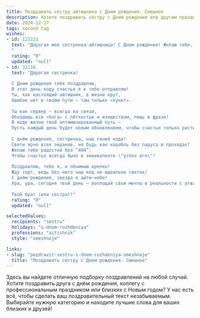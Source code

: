 ```yaml
---
title: Поздравить сестру айтишника c Днем рождения. Смешное
description: Хотите поздравить сестру c Днем рождения или другим праздником? Наш ИИ создаст незабываемое поздравление, а вы обязательно выделитесь среди других.  
date: 2024-12-27
tags: second tag
wishes:
- id: 123223
  text: "Дорогая моя сестренка-айтишница! С Днем рождения! Желаю тебе, чтобы твой код всегда компилировался с первого раза, баги встречались только в чужих проектах, а дедлайны всегда были как минимум на неделю позже. Пусть твой жизненный путь будет  ровнее, чем отлаженный алгоритм, а зарплата — стабильнее, чем биткоин на пике своего роста!  И помни:  главное — не сидеть за компом сутками напролет, а  наслаждаться праздником и тортиком! Счастья тебе!
  "
  rating: "0"
  updated: "null"
- id: 31116
  text: "Дорогая сестричка!
  
  С Днем рождения тебя поздравляю,
  В этот день коду счастья я к тебе отправляю!
  Ты, как настоящий айтишник, в жизни крут,
  Ошибок нет в твоём пути — там только «пункт».
  
  Ты как сервер — всегда на связи,
  Обходишь все «бага» с лёгкостью и изяществом, лишь в фразе!
  В коде жизни твой оптимизированный путь —
  Пусть каждый день будет новым обновлением, чтобы счастье только расти и пульсировать!
  
  С днём рождения, сестричка, наш гений кода!
  Свети ярче всех экранов, не будь как корабль без паруса в проходах!
  Желаю тебе радостей без “404”,
  Чтобы счастье всегда было в эквиваленте \"успех его\"!
  
  Поздравляю, тебе я, и обнимаю крепко!
  Жду торт, ведь без него наш код не идеально светок!
  С днём рождения, звезда в айти-небе!
  Ура, ура, сегодня твой день — воплощай свои мечты в реальности с отвагой и смелостью!
  
  Твой брат (или сестра)!"
  rating: "0"
  updated: "null"

selectedValues:
  recipients: "sestru"
  holidays: "s-dnem-rozhdeniya"
  professions: "aitishnik"
  style: "smeshnoje"

links:
- slug: "pozdravit-sestru-s-dnem-rozhdeniya-smeshnoje"
  title: "Поздравить сестру c Днем рождения. Смешное"
---
```


Здесь вы найдете отличную подборку поздравлений на любой случай.
Хотите поздравить друга с днём рождения, коллегу с профессиональным праздником или близких с Новым годом? У нас есть всё, чтобы сделать ваш поздравительный текст незабываемым. Выбирайте нужную категорию и находите лучшие слова для ваших близких и друзей!

